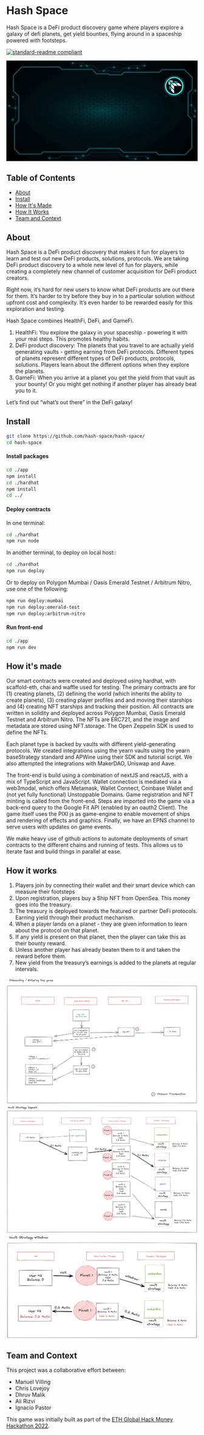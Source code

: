 # Hash Space

Hash Space is a DeFi product discovery game where players explore a galaxy of defi planets, get yield bounties, flying around in a spaceship powered with footsteps.

[![standard-readme compliant](https://img.shields.io/badge/readme%20style-standard-brightgreen.svg?style=flat-square)](https://github.com/RichardLitt/standard-readme)

![](./app/public/hash-space.gif)

## Table of Contents

- [About](#about)
- [Install](#install)
- [How It's Made](#how-its-made)
- [How It Works](#how-it-works)
- [Team and Context](#team-and-context)


## About

Hash Space is a DeFi product discovery that makes it fun for players to learn and test out new DeFi products, solutions, protocols. We are taking DeFi product discovery to a whole new level of fun for players, while creating a completely new channel of customer acquisition for DeFi product creators. 

Right now, it’s hard for new users to know what DeFi products are out there for them. It’s harder to try before they buy in to a particular solution without upfront cost and complexity. It’s even harder to be rewarded easily for this exploration and testing. 

Hash Space combines HealthFi, DeFi, and GameFi. 
1. HealthFi: You explore the galaxy in your spaceship - powering it with your real steps. This promotes healthy habits. 
2. DeFi product discovery: The planets that you travel to are actually yield generating vaults - getting earning from DeFi protocols. Different types of planets represent different types of DeFi products, protocols, solutions. Players learn about the different options when they explore the planets.  
3. GameFi: When you arrive at a planet you get the yield from that vault as your bounty! Or you might get nothing if another player has already beat you to it.  
 
Let’s find out “what’s out there” in the DeFi galaxy!


## Install

```sh
git clone https://github.com/hash-space/hash-space/
cd hash-space
```

#### Install packages

```sh
cd ./app
npm install
cd ./hardhat
npm install
cd ../
```

#### Deploy contracts

In one terminal:
```sh
cd ./hardhat
npm run node
```

In another terminal, to deploy on local host::
```sh
cd ./hardhat
npm run deploy
```

Or to deploy on Polygon Mumbai / Oasis Emerald Testnet / Arbitrum Nitro, use one of the following:

```sh
npm run deploy:mumbai
npm run deploy:emerald-test
npm run deploy:arbitrum-nitro
```


#### Run front-end

```sh
cd ./app
npm run dev
```


## How it's made
Our smart contracts were created and deployed using hardhat, with scaffold-eth, chai and waffle used for testing. The primary contracts are for (1) creating planets, (2) defining the world (which inherits the ability to create planets), (3) creating player profiles and and moving their starships and (4) creating NFT starships and tracking their position. All contracts are written in solidity and deployed across Polygon Mumbai, Oasis Emerald Testnet and Arbitrum Nitro. The NFTs are ERC721, and the image and metadata are stored using NFT.storage. The Open Zeppelin SDK is used to define the NFTs.

Each planet type is backed by vaults with different yield-generating protocols. We created integrations using the yearn vaults using the yearn baseStrategy standard and APWine using their SDK and tutorial script. We also attempted the integrations with MakerDAO, Uniswap and Aave. 

The front-end is build using a combination of nextJS and reactJS, with a mix of TypeScript and JavaScript. Wallet connection is mediated via a web3modal, which offers Metamask, Wallet Connect, Coinbase Wallet and (not yet fully functional) Unstoppable Domains. Game registration and NFT minting is called from the front-end. Steps are imported into the game via a back-end query to the Google Fit API (enabled by an oauth2 Client). The game itself uses the PIXI js as game-engine to enable movement of ships and rendering of effects and graphics. Finally, we have an EPNS channel to serve users with updates on game events.       

We make heavy use of github actions to automate deployments of smart contracts to the different chains and running of tests. This allows us to iterate fast and build things in parallel at ease.


## How it works

1. Players join by connecting their wallet and their smart device which can measure their footsteps
2. Upon registration, players buy a Ship NFT from OpenSea. This money goes into the treasury. 
3. The treasury is deployed towards the featured or partner DeFi protocols. Earning yield through their product mechanism. 
4. When a player lands on a planet - they are given information to learn about the protocol on that planet. 
5. If any yield is present on that planet, then the player can take this as their bounty reward. 
6. Unless another player has already beaten them to it and taken the reward before them. 
7. New yield from the treasury’s earnings is added to the planets at regular intervals. 


![](./app/public/Onboarding.png)
![](./app/public/Vault-Deposit.png)
![](./app/public/Vault-Withdraw.png)


## Team and Context
This project was a collaborative effort between:
- Manuel Villing
- Chris Lovejoy
- Dhruv Malik
- Ali Rizvi
- Ignacio Pastor

This game was initially built as part of the [ETH Global Hack Money Hackathon 2022](https://showcase.ethglobal.com/hackmoney2022/hash-space-fjy9k).
